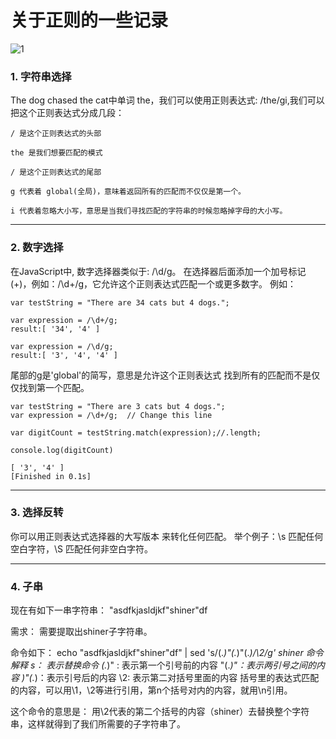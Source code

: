 # 关于正则的一些记录
![1](http://lanrsp.oss-cn-shanghai.aliyuncs.com/111.jpg)

### 1. 字符串选择

The dog chased the cat中单词 the，我们可以使用正则表达式: /the/gi,我们可以把这个正则表达式分成几段：

	/ 是这个正则表达式的头部

	the 是我们想要匹配的模式

	/ 是这个正则表达式的尾部

	g 代表着 global(全局)，意味着返回所有的匹配而不仅仅是第一个。
	
	i 代表着忽略大小写，意思是当我们寻找匹配的字符串的时候忽略掉字母的大小写。
    
***
### 2. 数字选择
在JavaScript中, 数字选择器类似于: /\d/g。
在选择器后面添加一个加号标记(+)，例如：/\d+/g，它允许这个正则表达式匹配一个或更多数字。
例如：
```
var testString = "There are 34 cats but 4 dogs.";

var expression = /\d+/g; 
result:[ '34', '4' ]

var expression = /\d/g; 
result:[ '3', '4', '4' ]
```
尾部的g是'global'的简写，意思是允许这个正则表达式 找到所有的匹配而不是仅仅找到第一个匹配。
```
var testString = "There are 3 cats but 4 dogs.";
var expression = /\d+/g;  // Change this line

var digitCount = testString.match(expression);//.length;

console.log(digitCount)

[ '3', '4' ]
[Finished in 0.1s]
```
***
### 3. 选择反转
你可以用正则表达式选择器的大写版本 来转化任何匹配。
举个例子：\s 匹配任何空白字符，\S 匹配任何非空白字符。
***
### 4. 子串
现在有如下一串字符串：
    "asdfkjasldjkf"shiner"df
 
需求：
     需要提取出shiner子字符串。
 
命令如下：
    echo "asdfkjasldjkf\"shiner\"df" | sed 's/\(.*\)"\(.*\)"\(.*\)/\2/g'
    shiner
命令解释
    s： 表示替换命令
    \(.*\)" : 表示第一个引号前的内容
    "\(.*\)"：表示两引号之间的内容
    )"\(.*\)：表示引号后的内容
    \2: 表示第二对括号里面的内容
    括号里的表达式匹配的内容，可以用\1，\2等进行引用，第n个括号对内的内容，就用\n引用。
 
这个命令的意思是：
用\2代表的第二个括号的内容（shiner）去替换整个字符串，这样就得到了我们所需要的子字符串了。